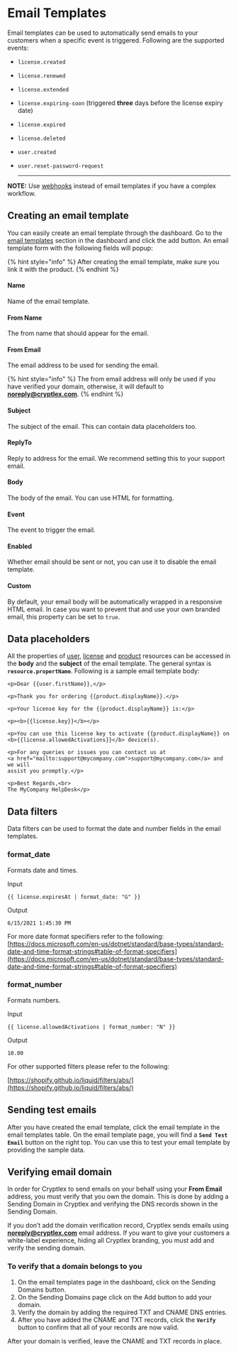 # Email Templates

Email templates can be used to automatically send emails to your customers when a specific event is triggered. Following are the supported events:

* `license.created`
* `license.renewed`
* `license.extended`
* `license.expiring-soon` (triggered **three** days before the license expiry date)
* `license.expired`
* `license.deleted`
* `user.created`
*   `user.reset-password-request`

    ****

**NOTE:** Use [webhooks](webhooks.md) instead of email templates if you have a complex workflow.

## Creating an email template

You can easily create an email template through the dashboard. Go to the [email templates](https://app.cryptlex.com/email-templates) section in the dashboard and click the add button. An email template form with the following fields will popup:&#x20;

{% hint style="info" %}
After creating the email template, make sure you link it with the product.
{% endhint %}

#### **Name**

Name of the email template.

#### **From Name**

The from name that should appear for the email.

#### **From Email**

The email address to be used for sending the email.

{% hint style="info" %}
The from email address will only be used if you have verified your domain, otherwise, it will default to **noreply@cryptlex.com**.
{% endhint %}

#### Subject

The subject of the email. This can contain data placeholders too.

#### **ReplyTo**

Reply to address for the email. We recommend setting this to your support email.

#### **Body**

The body of the email. You can use HTML for formatting.

#### **Event**

The event to trigger the email.

#### **Enabled**

Whether email should be sent or not, you can use it to disable the email template.

#### **Custom**

By default, your email body will be automatically wrapped in a responsive HTML email. In case you want to prevent that and use your own branded email, this property can be set to `true`.

## Data placeholders

All the properties of [user](https://api.cryptlex.com/v3/docs#operation/get/v3/users/{id}), [license](https://api.cryptlex.com/v3/docs#operation/get/v3/licenses/{id}) and [product](https://api.cryptlex.com/v3/docs#operation/get/v3/products/{id}) resources can be accessed in the **body** and the **subject** of the email template. The general syntax is **`resource.propertName`**. Following is a sample email template body:

```markup
<p>Dear {{user.firstName}},</p>

<p>Thank you for ordering {{product.displayName}}.</p>

<p>Your license key for the {{product.displayName}} is:</p> 

<p><b>{{license.key}}</b></p>

<p>You can use this license key to activate {{product.displayName}} on 
<b>{{license.allowedActivations}}</b> device(s).

<p>For any queries or issues you can contact us at 
<a href="mailto:support@mycompany.com">support@mycompany.com</a> and we will 
assist you promptly.</p>

<p>Best Regards,<br>
The MyCompany HelpDesk</p>
```

## Data filters

Data filters can be used to format the date and number fields in the email templates.

### format\_date

Formats date and times.

Input

```
{{ license.expiresAt | format_date: "G" }}
```

Output

```
6/15/2021 1:45:30 PM
```

For more date format specifiers refer to the following: [https://docs.microsoft.com/en-us/dotnet/standard/base-types/standard-date-and-time-format-strings#table-of-format-specifiers](https://docs.microsoft.com/en-us/dotnet/standard/base-types/standard-date-and-time-format-strings#table-of-format-specifiers)

### format\_number

Formats numbers.

Input

```
{{ license.allowedActivations | format_number: "N" }}
```

Output

```
10.00
```

For other supported filters please refer to the following:

[https://shopify.github.io/liquid/filters/abs/](https://shopify.github.io/liquid/filters/abs/)

## Sending test emails

After you have created the email template, click the email template in the email templates table. On the email template page, you will find a **`Send Test Email`** button on the right top. You can use this to test your email template by providing the sample data.

## Verifying email domain

In order for Cryptlex to send emails on your behalf using your **From Email** address, you must verify that you own the domain. This is done by adding a Sending Domain in Cryptlex and verifying the  DNS records shown in the Sending Domain.

If you don’t add the domain verification record, Cryptlex sends emails using **noreply@cryptlex.com** email address. If you want to give your customers a white-label experience, hiding all Cryptlex branding, you must add and verify the sending domain.

### **To verify that a domain belongs to you**

1. On the email templates page in the dashboard, click on the Sending Domains button.
2. On the Sending Domains page click on the Add button to add your domain.
3. Verify the domain by adding the required TXT and CNAME DNS entries.&#x20;
4. After you have added the CNAME and TXT records, click the **`Verify`** button to confirm that all of your records are now valid.

After your domain is verified, leave the CNAME and TXT records in place.
